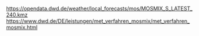 https://opendata.dwd.de/weather/local_forecasts/mos/MOSMIX_S_LATEST_240.kmz
https://www.dwd.de/DE/leistungen/met_verfahren_mosmix/met_verfahren_mosmix.html